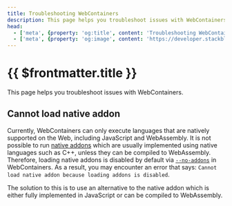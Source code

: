 ```yaml
---
title: Troubleshooting WebContainers
description: This page helps you troubleshoot issues with WebContainers.
head:
  - ['meta', {property: 'og:title', content: 'Troubleshooting WebContainers'}]
  - ['meta', {property: 'og:image', content: 'https://developer.stackblitz.com/img/og/webcontainer-troubleshooting.png'}]
---
```


# {{ $frontmatter.title }}

This page helps you troubleshoot issues with WebContainers.

## Cannot load native addon

Currently, WebContainers can only execute languages that are natively supported on the Web, including JavaScript and WebAssembly. It is not possible to run [native addons](https://nodejs.org/api/addons.html) which are usually implemented using native languages such as C++, unless they can be compiled to WebAssembly. Therefore, loading native addons is disabled by default via [`--no-addons`](https://nodejs.org/api/cli.html#--no-addons) in WebContainers. As a result, you may encounter an error that says: `Cannot load native addon because loading addons is disabled`.

The solution to this is to use an alternative to the native addon which is either fully implemented in JavaScript or can be compiled to WebAssembly.
